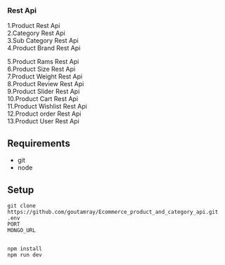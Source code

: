 
### Rest Api 
1.Product Rest Api    
2.Category Rest Api    
3.Sub Category Rest Api    
4.Product Brand Rest Api      

5.Product Rams Rest Api    
6.Product Size Rest Api     
7.Product Weight Rest Api    
8.Product Review Rest Api    
9.Product Slider Rest Api    
10.Product Cart Rest Api    
11.Product Wishlist Rest Api    
12.Product order Rest Api    
13.Product User Rest Api    


## Requirements

-   git
-   node


## Setup

```
git clone https://github.com/goutamray/Ecommerce_product_and_category_api.git
.env 
PORT
MONGO_URL 


npm install
npm run dev
```





